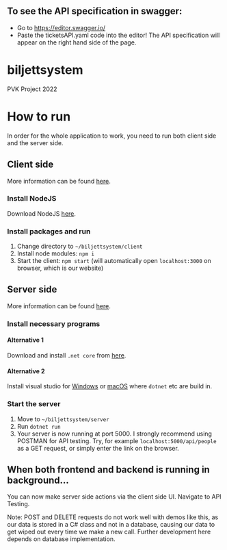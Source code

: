 ## To see the API specification in swagger:
- Go to https://editor.swagger.io/
- Paste the ticketsAPI.yaml code into the editor! The API specification will appear on the right hand side of the page.


# biljettsystem
PVK Project 2022

# How to run
In order for the whole application to work, you need to run both client side and the server side.

## Client side
More information can be found [here](/client/README.md).

### Install NodeJS
Download NodeJS [here](https://nodejs.org/en/).

### Install packages and run
1. Change directory to `~/biljettsystem/client`
1. Install node modules: `npm i`
1. Start the client: `npm start` (will automatically open `localhost:3000` on browser, which is our website)

## Server side
More information can be found [here](/server/README.md).

### Install necessary programs
#### Alternative 1
Download and install `.net core` from [here](https://dotnet.microsoft.com/en-us/download/dotnet).

#### Alternative 2
Install visual studio for [Windows](https://visualstudio.microsoft.com/vs/) or [macOS](https://visualstudio.microsoft.com/vs/mac/) where `dotnet` etc are build in.

### Start the server
1. Move to `~/biljettsystem/server`
2. Run `dotnet run`
3. Your server is now running at port 5000. I strongly recommend using POSTMAN for API testing. Try, for example `localhost:5000/api/people` as a GET request, or simply enter the link on the browser.

## When both frontend and backend is running in background...
You can now make server side actions via the client side UI. Navigate to API Testing. 

Note: POST and DELETE requests do not work well with demos like this, as our data is stored in a C# class and not in a database, causing our data to get wiped out every time we make a new call. Further development here depends on database implementation.
